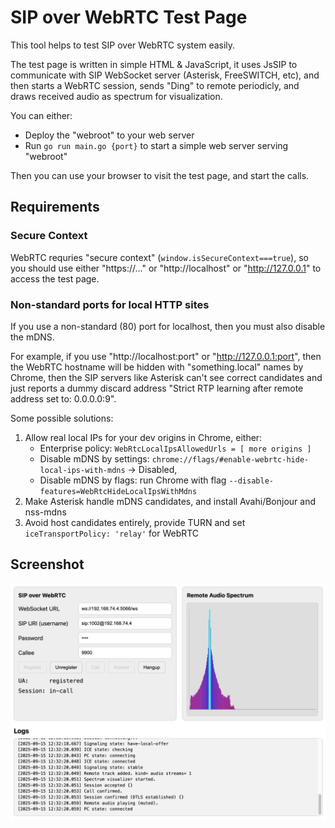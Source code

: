 # SIP over WebRTC Test Page

This tool helps to test SIP over WebRTC system easily.

The test page is written in simple HTML & JavaScript, it uses JsSIP to communicate with 
SIP WebSocket server (Asterisk, FreeSWITCH, etc), and then starts a WebRTC session,
sends "Ding" to remote periodicly, and draws received audio as spectrum for visualization.

You can either:

* Deploy the "webroot" to your web server
* Run `go run main.go {port}` to start a simple web server serving "webroot"

Then you can use your browser to visit the test page, and start the calls.

## Requirements

### Secure Context

WebRTC requries "secure context" (`window.isSecureContext===true`),
so you should use either "https://..." or "http://localhost" or "http://127.0.0.1"
to access the test page.


### Non-standard ports for local HTTP sites

If you use a non-standard (80) port for localhost, then you must also disable the mDNS.

For example, if you use "http://localhost:port" or "http://127.0.0.1:port",
then the WebRTC hostname will be hidden with "something.local" names by Chrome,
then the SIP servers like Asterisk can't see correct candidates 
and just reports a dummy discard address "Strict RTP learning after remote address set to: 0.0.0.0:9".

Some possible solutions:

1. Allow real local IPs for your dev origins in Chrome, either:
   * Enterprise policy: `WebRtcLocalIpsAllowedUrls = [ more origins ]`
   * Disable mDNS by settings: `chrome://flags/#enable-webrtc-hide-local-ips-with-mdns` → Disabled,
   * Disable mDNS by flags: run Chrome with flag `--disable-features=WebRtcHideLocalIpsWithMdns`
2. Make Asterisk handle mDNS candidates, and install Avahi/Bonjour and nss-mdns
3. Avoid host candidates entirely, provide TURN and set `iceTransportPolicy: 'relay'` for WebRTC

## Screenshot

![Screenshot](./screenshot/image.png)
